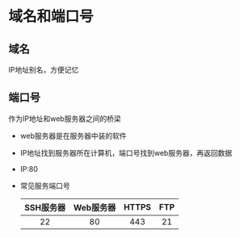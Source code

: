 # 域名和端口号

## 域名

IP地址别名，方便记忆

## 端口号

作为IP地址和web服务器之间的桥梁

- web服务器是在服务器中装的软件

- IP地址找到服务器所在计算机，端口号找到web服务器，再返回数据

- IP:80

- 常见服务端口号

  | SSH服务器 | Web服务器 | HTTPS | FTP  |
  | :-------: | :-------: | :---: | :--: |
  |    22     |    80     |  443  |  21  |

